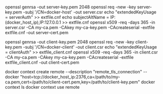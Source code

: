 openssl genrsa -out server-key.pem 2048
openssl req -new -key server-key.pem -subj '/CN=docker-host' -out server.csr
echo "extendedKeyUsage = serverAuth" >> extfile.cnf
echo subjectAltName = IP:(docker_host_ip),IP:127.0.0.1 >> extfile.cnf
openssl x509 -req -days 365 -in server.csr -CA my-ca.pem -CAkey my-ca-key.pem -CAcreateserial -extfile extfile.cnf -out server-cert.pem

openssl genrsa -out client-key.pem 2048
openssl req -new -key client-key.pem -subj '/CN=docker-client' -out client.csr
echo "extendedKeyUsage = clientAuth"  >> extfile_client.cnf
openssl x509 -req -days 365 -in client.csr -CA my-ca.pem -CAkey my-ca-key.pem -CAcreateserial -extfile extfile_client.cnf -out client-cert.pem

docker context create remote --description "remote_tls_connection" --docker "host=tcp://docker_host_ip:2376,ca=/path/to/my-ca.pem,cert=/path/to/client-cert.pem,key=/path/to/client-key.pem"
docker context ls
docker context use remote

